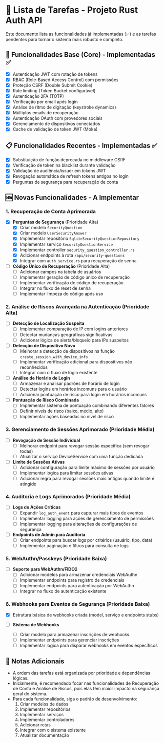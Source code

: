 # 🚀 Lista de Tarefas - Projeto Rust Auth API

Este documento lista as funcionalidades já implementadas (✅) e as tarefas pendentes para tornar o sistema mais robusto e completo.

## 🔐 Funcionalidades Base (Core) - Implementadas ✅

- [x] Autenticação JWT com rotação de tokens
- [x] RBAC (Role-Based Access Control) com permissões
- [x] Proteção CSRF (Double Submit Cookie)
- [x] Rate limiting (Token Bucket configurável)
- [x] Autenticação 2FA (TOTP)
- [x] Verificação por email após login
- [x] Análise de ritmo de digitação (keystroke dynamics)
- [x] Múltiplos emails de recuperação
- [x] Autenticação OAuth com provedores sociais
- [x] Gerenciamento de dispositivos conectados
- [x] Cache de validação de token JWT (Moka)

## 📋 Funcionalidades Recentes - Implementadas ✅

- [x] Substituição de função deprecada no middleware CSRF
- [x] Verificação de token na blacklist durante validação
- [x] Validação de audiência/issuer em tokens JWT 
- [x] Revogação automática de refresh tokens antigos no login
- [x] Perguntas de segurança para recuperação de conta

## 🆕 Novas Funcionalidades - A Implementar

### 1. Recuperação de Conta Aprimorada

- [x] **Perguntas de Segurança** (Prioridade Alta)
  - [x] Criar modelo `SecurityQuestion` 
  - [x] Criar modelo `UserSecurityAnswer`
  - [x] Implementar repositório `SqliteSecurityQuestionRepository`
  - [x] Implementar serviço `SecurityQuestionService`
  - [x] Implementar controller `security_question_controller.rs`
  - [x] Adicionar endpoints à rota `/api/security-questions`
  - [x] Integrar com `auth_service.rs` para recuperação de senha

- [ ] **Código Único de Recuperação** (Prioridade Alta)
  - [ ] Adicionar campos na tabela de usuários
  - [ ] Implementar geração de código único de recuperação
  - [ ] Implementar verificação de código de recuperação
  - [ ] Integrar no fluxo de reset de senha
  - [ ] Implementar limpeza do código após uso

### 2. Análise de Riscos Avançada na Autenticação (Prioridade Alta)

- [ ] **Detecção de Localização Suspeita**
  - [ ] Implementar comparação de IP com logins anteriores
  - [ ] Detectar mudanças geográficas significativas
  - [ ] Adicionar lógica de alerta/bloqueio para IPs suspeitos

- [ ] **Detecção de Dispositivo Novo**
  - [ ] Melhorar a detecção de dispositivos na função `create_session_with_device_info`
  - [ ] Implementar verificação adicional para dispositivos não reconhecidos
  - [ ] Integrar com o fluxo de login existente

- [ ] **Análise de Horário de Login**
  - [ ] Armazenar e analisar padrões de horário de login
  - [ ] Detectar logins em horários incomuns para o usuário
  - [ ] Adicionar pontuação de risco para login em horários incomuns

- [ ] **Pontuação de Risco Combinada**
  - [ ] Implementar sistema de pontuação combinando diferentes fatores
  - [ ] Definir níveis de risco (baixo, médio, alto)
  - [ ] Implementar ações baseadas no nível de risco

### 3. Gerenciamento de Sessões Aprimorado (Prioridade Média)

- [ ] **Revogação de Sessão Individual**
  - [ ] Melhorar endpoint para revogar sessão específica (sem revogar todas)
  - [ ] Atualizar o serviço DeviceService com uma função dedicada

- [ ] **Limite de Sessões Ativas**
  - [ ] Adicionar configuração para limite máximo de sessões por usuário
  - [ ] Implementar lógica para limitar sessões ativas
  - [ ] Adicionar regra para revogar sessões mais antigas quando limite é atingido

### 4. Auditoria e Logs Aprimorados (Prioridade Média)

- [ ] **Logs de Ações Críticas**
  - [ ] Expandir `log_auth_event` para capturar mais tipos de eventos
  - [ ] Implementar logging para ações de gerenciamento de permissões
  - [ ] Implementar logging para alterações de configurações de segurança

- [ ] **Endpoints de Admin para Auditoria**
  - [ ] Criar endpoints para buscar logs por critérios (usuário, tipo, data)
  - [ ] Implementar paginação e filtros para consulta de logs

### 5. WebAuthn/Passkeys (Prioridade Baixa)

- [ ] **Suporte para WebAuthn/FIDO2**
  - [ ] Adicionar modelos para armazenar credenciais WebAuthn
  - [ ] Implementar endpoints para registro de credenciais
  - [ ] Implementar endpoints para autenticação por WebAuthn
  - [ ] Integrar no fluxo de autenticação existente

### 6. Webhooks para Eventos de Segurança (Prioridade Baixa)

- [x] Estrutura básica de webhooks criada (model, serviço e endpoints stubs)

- [ ] **Sistema de Webhooks**
  - [ ] Criar modelo para armazenar inscrições de webhooks
  - [ ] Implementar endpoints para gerenciar inscrições
  - [ ] Implementar lógica para disparar webhooks em eventos específicos

## 📝 Notas Adicionais

- A ordem das tarefas está organizada por prioridade e dependências lógicas.
- Inicialmente, é recomendado focar nas funcionalidades de Recuperação de Conta e Análise de Riscos, pois elas têm maior impacto na segurança geral do sistema.
- Para cada funcionalidade, siga o padrão de desenvolvimento:
  1. Criar modelos de dados
  2. Implementar repositórios
  3. Implementar serviços
  4. Implementar controladores
  5. Adicionar rotas
  6. Integrar com o sistema existente
  7. Atualizar documentação 